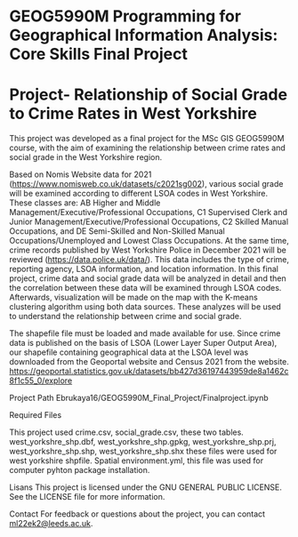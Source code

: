 # GEOG5990M Programming for Geographical Information Analysis: Core Skills Final Project

# Project- Relationship of Social Grade to Crime Rates in West Yorkshire

This project was developed as a final project for the MSc GIS GEOG5990M course, with the aim of examining the relationship between crime rates and social grade in the West Yorkshire region.

Based on Nomis Website data for 2021 (https://www.nomisweb.co.uk/datasets/c2021sg002), various social grade will be examined according to different LSOA codes in West Yorkshire. These classes are: AB Higher and Middle Management/Executive/Professional Occupations, C1 Supervised Clerk and Junior Management/Executive/Professional Occupations, C2 Skilled Manual Occupations, and DE Semi-Skilled and Non-Skilled Manual Occupations/Unemployed and Lowest Class Occupations.
At the same time, crime records published by West Yorkshire Police in December 2021 will be reviewed (https://data.police.uk/data/). This data includes the type of crime, reporting agency, LSOA information, and location information.
In this final project, crime data and social grade data will be analyzed in detail and then the correlation between these data will be examined through LSOA codes. Afterwards, visualization will be made on the map with the K-means clustering algorithm using both data sources. These analyzes will be used to understand the relationship between crime and social grade.

The shapefile file must be loaded and made available for use. Since crime data is published on the basis of LSOA (Lower Layer Super Output Area), our shapefile containing geographical data at the LSOA level was downloaded from the Geoportal website and Census 2021 from the website. https://geoportal.statistics.gov.uk/datasets/bb427d36197443959de8a1462c8f1c55_0/explore


Project Path
Ebrukaya16/GEOG5990M_Final_Project/Finalproject.ipynb

Required Files 

This project used crime.csv, social_grade.csv, these two tables.  west_yorkshre_shp.dbf, west_yorkshre_shp.gpkg, west_yorkshre_shp.prj, west_yorkshre_shp.shp, west_yorkshre_shp.shx these files were used for west yorkshire shpfile. Spatial environment.yml, this file was used for computer pyhton package installation.



Lisans
This project is licensed under the GNU GENERAL PUBLIC LICENSE. See the LICENSE file for more information.

Contact
For feedback or questions about the project, you can contact ml22ek2@leeds.ac.uk.
